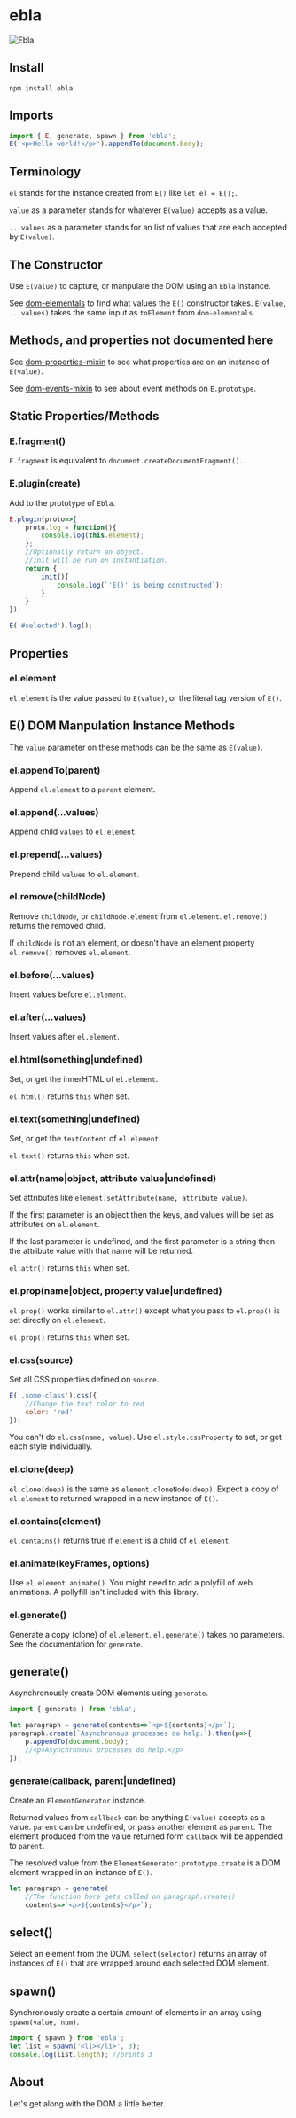 ebla
====

![Ebla](https://cldup.com/wwkwgqMhaF.png "Ebla")

Install
------

`npm install ebla`

Imports
-----

```javascript
import { E, generate, spawn } from 'ebla';
E('<p>Hello world!</p>').appendTo(document.body);
```

Terminology
---------

`el` stands for the instance created from `E()` like `let el = E();`.

`value` as a parameter stands for whatever `E(value)` accepts as a value.

`...values` as a parameter stands for an list of values that are each accepted by `E(value)`.


The Constructor
--------------

Use `E(value)` to capture, or manpulate the DOM using an `Ebla` instance.

See [dom-elementals](https://github.com/hollowdoor/dom_elementals) to find what values the `E()` constructor takes. `E(value, ...values)` takes the same input as `toElement` from `dom-elementals`.

Methods, and properties not documented here
------------------------------

See [dom-properties-mixin](https://github.com/hollowdoor/dom_properties_mixin) to see what properties are on an instance of `E(value)`.

See [dom-events-mixin](https://github.com/hollowdoor/dom_events_mixin) to see about event methods on `E.prototype`.

Static Properties/Methods
------------

### E.fragment()

`E.fragment` is equivalent to `document.createDocumentFragment()`.

### E.plugin(create)

Add to the prototype of `Ebla`.

```javascript
E.plugin(proto=>{
    proto.log = function(){
        console.log(this.element);
    };
    //Optionally return an object.
    //init will be run on instantiation.
    return {
        init(){
            console.log(`'E()' is being constructed`);
        }
    }
});

E('#selected').log();
```

Properties
---------

### el.element

`el.element` is the value passed to `E(value)`, or the literal tag version of `E()`.


E() DOM Manpulation Instance Methods
-----------------------

The `value` parameter on these methods can be the same as `E(value)`.

### el.appendTo(parent)

Append `el.element` to a `parent` element.

### el.append(...values)

Append child `values` to `el.element`.

### el.prepend(...values)

Prepend child `values` to `el.element`.

### el.remove(childNode)

Remove `childNode`, or `childNode.element` from `el.element`. `el.remove()` returns the removed child.

If `childNode` is not an element, or doesn't have an element property `el.remove()` removes `el.element`.

### el.before(...values)

Insert values before `el.element`.

### el.after(...values)

Insert values after `el.element`.

### el.html(something|undefined)

Set, or get the innerHTML of `el.element`.

`el.html()` returns `this` when set.

### el.text(something|undefined)

Set, or get the `textContent` of `el.element`.

`el.text()` returns `this` when set.

### el.attr(name|object, attribute value|undefined)

Set attributes like `element.setAttribute(name, attribute value)`.

If the first parameter is an object then the keys, and values will be set as attributes on `el.element`.

If the last parameter is undefined, and the first parameter is a string then the attribute value with that name will be returned.

`el.attr()` returns `this` when set.

### el.prop(name|object, property value|undefined)

`el.prop()` works similar to `el.attr()` except what you pass to `el.prop()` is set directly on `el.element`.

`el.prop()` returns `this` when set.

### el.css(source)

Set all CSS properties defined on `source`.

```javascript
E('.some-class').css({
    //Change the text color to red
    color: 'red'
});
```

You can't do `el.css(name, value)`. Use `el.style.cssProperty` to set, or get each style individually.

### el.clone(deep)

`el.clone(deep)` is the same as `element.cloneNode(deep)`. Expect a copy of `el.element` to returned wrapped in a new instance of `E()`.

### el.contains(element)

`el.contains()` returns true if `element` is a child of `el.element`.

### el.animate(keyFrames, options)

Use `el.element.animate()`. You might need to add a polyfill of web animations. A pollyfill isn't included with this library.

### el.generate()

Generate a copy (clone) of `el.element`. `el.generate()` takes no parameters. See the documentation for `generate`.

generate()
-------

Asynchronously create DOM elements using `generate`.

```javascript
import { generate } from 'ebla';

let paragraph = generate(contents=>`<p>${contents}</p>`);
paragraph.create(`Asynchronous processes do help.`).then(p=>{
    p.appendTo(document.body);
    //<p>Asynchronous processes do help.</p>
});
```

### generate(callback, parent|undefined)

Create an `ElementGenerator` instance.

Returned values from `callback` can be anything `E(value)` accepts as a value. `parent` can be undefined, or pass another element as `parent`. The element produced from the value returned form `callback` will be appended to `parent`.

The resolved value from the `ElementGenerator.prototype.create` is a DOM element wrapped in an instance of `E()`.

```javascript
let paragraph = generate(
    //The function here gets called on paragraph.create()
    contents=>`<p>${contents}</p>`);
```

select()
------

Select an element from the DOM. `select(selector)` returns an array of instances of `E()` that are wrapped around each selected DOM element.

spawn()
-----

Synchronously create a certain amount of elements in an array using `spawn(value, num)`.

```javascript
import { spawn } from 'ebla';
let list = spawn('<li></li>', 3);
console.log(list.length); //prints 3
```

About
---

Let's get along with the DOM a little better.
